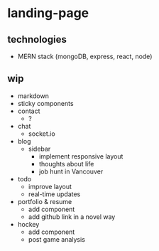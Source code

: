 # landing-page

## technologies

- MERN stack (mongoDB, express, react, node)

## wip
- markdown
- sticky components
- contact
  - ?
- chat
  - socket.io
- blog
  - sidebar
    - implement responsive layout
    - thoughts about life
    - job hunt in Vancouver
- todo
  - improve layout
  - real-time updates
- portfolio & resume
  - add component
  - add github link in a novel way
- hockey
  - add component
  - post game analysis
